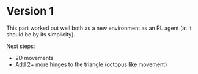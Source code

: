 # Version 1

This part worked out well both as a new environment as an RL agent (at it should be by its simplicity).

Next steps:

* 2D movements
* Add 2+ more hinges to the triangle (octopus like movement)
